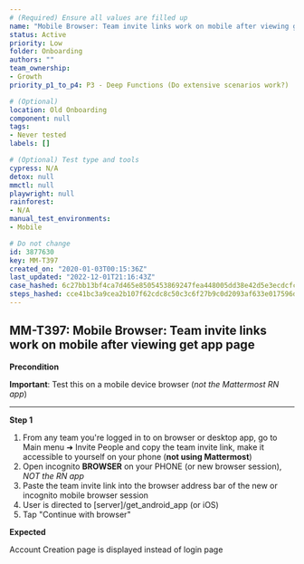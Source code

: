 ```yaml
---
# (Required) Ensure all values are filled up
name: "Mobile Browser: Team invite links work on mobile after viewing get app page"
status: Active
priority: Low
folder: Onboarding
authors: ""
team_ownership: 
- Growth
priority_p1_to_p4: P3 - Deep Functions (Do extensive scenarios work?)

# (Optional)
location: Old Onboarding
component: null
tags: 
- Never tested
labels: []

# (Optional) Test type and tools
cypress: N/A
detox: null
mmctl: null
playwright: null
rainforest: 
- N/A
manual_test_environments: 
- Mobile

# Do not change
id: 3877630
key: MM-T397
created_on: "2020-01-03T00:15:36Z"
last_updated: "2022-12-01T21:16:43Z"
case_hashed: 6c27bb13bf4ca7d465e8505453869247fea448005dd38e42d5e3ecdcfccae72e09de49f6650dc704cfd8dd13c85a90c9
steps_hashed: cce41bc3a9cea2b107f62cdc8c50c3c6f27b9c0d2093af633e017596d8f1ffc5fa198f059813c6218df1a8fcb0db3b0c
---
```


<!-- (Auto-generated) Based on frontmatter's "key" and "name" -->

## MM-T397: Mobile Browser: Team invite links work on mobile after viewing get app page

**Precondition**

**Important**: Test this on a mobile device browser (_not the Mattermost RN app_)

---

**Step 1**

1. From any team you're logged in to on browser or desktop app, go to Main menu ➜ Invite People and copy the team invite link, make it accessible to yourself on your phone (**not using Mattermost**)
2. Open incognito **BROWSER** on your PHONE (or new browser session), _NOT the RN app_
3. Paste the team invite link into the browser address bar of the new or incognito mobile browser session
4. User is directed to \[server]/get\_android\_app (or iOS)
5. Tap "Continue with browser"

**Expected**

Account Creation page is displayed instead of login page
